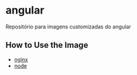 # angular
Repositório para imagens customizadas do angular

## How to Use the Image

- [nginx](/nginx/README.md)
- [node](/node/README.md)